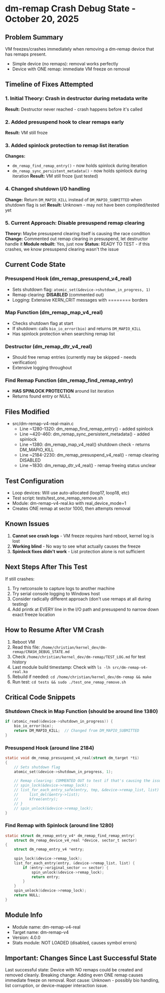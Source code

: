 # dm-remap Crash Debug State - October 20, 2025

## Problem Summary
VM freezes/crashes immediately when removing a dm-remap device that has remaps present.
- Simple device (no remaps): removal works perfectly
- Device with ONE remap: immediate VM freeze on removal

## Timeline of Fixes Attempted

### 1. Initial Theory: Crash in destructor during metadata write
**Result:** Destructor never reached - crash happens before it's called

### 2. Added presuspend hook to clear remaps early
**Result:** VM still froze

### 3. Added spinlock protection to remap list iteration
**Changes:**
- `dm_remap_find_remap_entry()` - now holds spinlock during iteration
- `dm_remap_sync_persistent_metadata()` - now holds spinlock during iteration
**Result:** VM still froze (just tested)

### 4. Changed shutdown I/O handling
**Change:** Return `DM_MAPIO_KILL` instead of `DM_MAPIO_SUBMITTED` when shutdown flag is set
**Result:** Unknown - may not have been compiled/tested yet

### 5. Current Approach: Disable presuspend remap clearing
**Theory:** Maybe presuspend clearing itself is causing the race condition
**Change:** Commented out remap clearing in presuspend, let destructor handle it
**Module rebuilt:** Yes, just now
**Status:** READY TO TEST - if this crashes, we know presuspend clearing wasn't the issue

## Current Code State

### Presuspend Hook (dm_remap_presuspend_v4_real)
- Sets shutdown flag: `atomic_set(&device->shutdown_in_progress, 1)`
- Remap clearing: **DISABLED** (commented out)
- Logging: Extensive KERN_CRIT messages with ======== borders

### Map Function (dm_remap_map_v4_real)
- Checks shutdown flag at start
- If shutdown: calls `bio_io_error(bio)` and returns `DM_MAPIO_KILL`
- Has spinlock protection when searching remap list

### Destructor (dm_remap_dtr_v4_real)
- Should free remap entries (currently may be skipped - needs verification)
- Extensive logging throughout

### Find Remap Function (dm_remap_find_remap_entry)
- **HAS SPINLOCK PROTECTION** around list iteration
- Returns found entry or NULL

## Files Modified
- src/dm-remap-v4-real-main.c
  - Line ~1280-1320: dm_remap_find_remap_entry() - added spinlock
  - Line ~420-460: dm_remap_sync_persistent_metadata() - added spinlock  
  - Line ~1380: dm_remap_map_v4_real() shutdown check - returns DM_MAPIO_KILL
  - Line ~2184-2230: dm_remap_presuspend_v4_real() - remap clearing DISABLED
  - Line ~1830: dm_remap_dtr_v4_real() - remap freeing status unclear

## Test Configuration
- Loop devices: Will use auto-allocated (loop17, loop18, etc)
- Test script: tests/test_one_remap_remove.sh
- Module: dm-remap-v4-real.ko with real_device_mode=1
- Creates ONE remap at sector 1000, then attempts removal

## Known Issues
1. **Cannot see crash logs** - VM freeze requires hard reboot, kernel log is lost
2. **Working blind** - No way to see what actually causes the freeze
3. **Spinlock fixes didn't work** - List protection alone is not sufficient

## Next Steps After This Test
If still crashes:
1. Try netconsole to capture logs to another machine
2. Try serial console logging to Windows host
3. Consider radically different approach (don't use remaps at all during testing)
4. Add printk at EVERY line in the I/O path and presuspend to narrow down exact freeze location

## How to Resume After VM Crash
1. Reboot VM
2. Read this file: `/home/christian/kernel_dev/dm-remap/CRASH_DEBUG_STATE.md`
3. Check `/home/christian/kernel_dev/dm-remap/TEST_LOG.md` for test history
4. Last module build timestamp: Check with `ls -lh src/dm-remap-v4-real.ko`
5. Rebuild if needed: `cd /home/christian/kernel_dev/dm-remap && make`
6. Run test: `cd tests && sudo ./test_one_remap_remove.sh`

## Critical Code Snippets

### Shutdown Check in Map Function (should be around line 1380)
```c
if (atomic_read(&device->shutdown_in_progress)) {
    bio_io_error(bio);
    return DM_MAPIO_KILL;  // Changed from DM_MAPIO_SUBMITTED
}
```

### Presuspend Hook (around line 2184)
```c
static void dm_remap_presuspend_v4_real(struct dm_target *ti)
{
    // Sets shutdown flag
    atomic_set(&device->shutdown_in_progress, 1);
    
    // Remap clearing: COMMENTED OUT to test if that's causing the issue
    // spin_lock(&device->remap_lock);
    // list_for_each_entry_safe(entry, tmp, &device->remap_list, list) {
    //     list_del(&entry->list);
    //     kfree(entry);
    // }
    // spin_unlock(&device->remap_lock);
}
```

### Find Remap with Spinlock (around line 1280)
```c
static struct dm_remap_entry_v4* dm_remap_find_remap_entry(
    struct dm_remap_device_v4_real *device, sector_t sector)
{
    struct dm_remap_entry_v4 *entry;
    
    spin_lock(&device->remap_lock);
    list_for_each_entry(entry, &device->remap_list, list) {
        if (entry->original_sector == sector) {
            spin_unlock(&device->remap_lock);
            return entry;
        }
    }
    spin_unlock(&device->remap_lock);
    return NULL;
}
```

## Module Info
- Module name: dm-remap-v4-real
- Target name: dm-remap-v4
- Version: 4.0.0
- Stats module: NOT LOADED (disabled, causes symbol errors)

## Important: Changes Since Last Successful State
Last successful state: Device with NO remaps could be created and removed cleanly.
Breaking change: Adding even ONE remap causes immediate freeze on removal.
Root cause: Unknown - possibly bio handling, list corruption, or device-mapper interaction issue.

